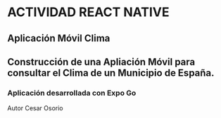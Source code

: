 # ACTIVIDAD REACT NATIVE
## Aplicación Móvil Clima
##  Construcción de una Apliación Móvil para consultar el Clima de un Municipio de España.
### Aplicación desarrollada con Expo Go
Autor Cesar Osorio
